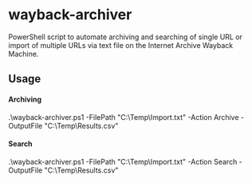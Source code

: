 # wayback-archiver

PowerShell script to automate archiving and searching of single URL or import of multiple URLs via text file on the Internet Archive Wayback Machine.

## Usage
#### Archiving
.\wayback-archiver.ps1 -FilePath "C:\Temp\Import.txt" -Action Archive -OutputFile "C:\Temp\Results.csv"

#### Search
.\wayback-archiver.ps1 -FilePath "C:\Temp\Import.txt" -Action Search -OutputFile "C:\Temp\Results.csv"
